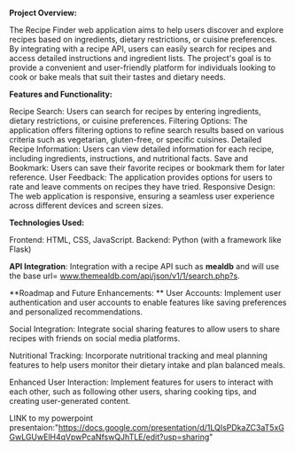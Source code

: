 **Project Overview:**

The Recipe Finder web application aims to help users discover and explore recipes based on ingredients, dietary restrictions, or cuisine preferences. By integrating with a recipe API, users can easily search for recipes and access detailed instructions and ingredient lists. The project's goal is to provide a convenient and user-friendly platform for individuals looking to cook or bake meals that suit their tastes and dietary needs.

**Features and Functionality:**

Recipe Search: Users can search for recipes by entering ingredients, dietary restrictions, or cuisine preferences.
Filtering Options: The application offers filtering options to refine search results based on various criteria such as vegetarian, gluten-free, or specific cuisines.
Detailed Recipe Information: Users can view detailed information for each recipe, including ingredients, instructions, and nutritional facts.
Save and Bookmark: Users can save their favorite recipes or bookmark them for later reference.
User Feedback: The application provides options for users to rate and leave comments on recipes they have tried.
Responsive Design: The web application is responsive, ensuring a seamless user experience across different devices and screen sizes.


**Technologies Used:**

Frontend: HTML, CSS, JavaScript.
Backend: Python (with a framework like Flask)

**API Integration**: Integration with a recipe API such as **mealdb** and will use the base url= www.themealdb.com/api/json/v1/1/search.php?s.




**Roadmap and Future Enhancements:
**
User Accounts: Implement user authentication and user accounts to enable features like saving preferences and personalized recommendations.

Social Integration: Integrate social sharing features to allow users to share recipes with friends on social media platforms.

Nutritional Tracking: Incorporate nutritional tracking and meal planning features to help users monitor their dietary intake and plan balanced meals.

Enhanced User Interaction: Implement features for users to interact with each other, such as following other users, sharing cooking tips, and creating user-generated content.



LINK to my powerpoint presentaion:"https://docs.google.com/presentation/d/1LQIsPDkaZC3aT5xGGwLGUwElH4qVpwPcaNfswQJhTLE/edit?usp=sharing"
